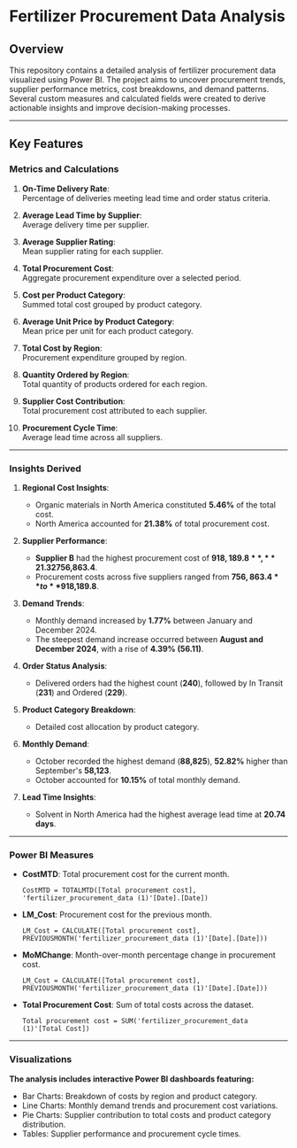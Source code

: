 # Fertilizer Procurement Data Analysis

## Overview
This repository contains a detailed analysis of fertilizer procurement data visualized using Power BI. The project aims to uncover procurement trends, supplier performance metrics, cost breakdowns, and demand patterns. Several custom measures and calculated fields were created to derive actionable insights and improve decision-making processes.

---

## Key Features

### Metrics and Calculations
1. **On-Time Delivery Rate**:  
   Percentage of deliveries meeting lead time and order status criteria.

2. **Average Lead Time by Supplier**:  
   Average delivery time per supplier.

3. **Average Supplier Rating**:  
   Mean supplier rating for each supplier.

4. **Total Procurement Cost**:  
   Aggregate procurement expenditure over a selected period.

5. **Cost per Product Category**:  
   Summed total cost grouped by product category.

6. **Average Unit Price by Product Category**:  
   Mean price per unit for each product category.

7. **Total Cost by Region**:  
   Procurement expenditure grouped by region.

8. **Quantity Ordered by Region**:  
   Total quantity of products ordered for each region.

9. **Supplier Cost Contribution**:  
   Total procurement cost attributed to each supplier.

10. **Procurement Cycle Time**:  
    Average lead time across all suppliers.

---

### Insights Derived
1. **Regional Cost Insights**:
   - Organic materials in North America constituted **5.46%** of the total cost.
   - North America accounted for **21.38%** of total procurement cost.

2. **Supplier Performance**:
   - **Supplier B** had the highest procurement cost of **$918,189.8**, **21.32%** higher than Supplier A's cost of **$756,863.4**.
   - Procurement costs across five suppliers ranged from **$756,863.4** to **$918,189.8**.

3. **Demand Trends**:
   - Monthly demand increased by **1.77%** between January and December 2024.
   - The steepest demand increase occurred between **August and December 2024**, with a rise of **4.39% (56.11)**.

4. **Order Status Analysis**:
   - Delivered orders had the highest count (**240**), followed by In Transit (**231**) and Ordered (**229**).

5. **Product Category Breakdown**:
   - Detailed cost allocation by product category.

6. **Monthly Demand**:
   - October recorded the highest demand (**88,825**), **52.82%** higher than September's **58,123**.
   - October accounted for **10.15%** of total monthly demand.

7. **Lead Time Insights**:
   - Solvent in North America had the highest average lead time at **20.74 days**.

---

### Power BI Measures
- **CostMTD**: Total procurement cost for the current month.  
  ```DAX
  CostMTD = TOTALMTD([Total procurement cost], 'fertilizer_procurement_data (1)'[Date].[Date])
- **LM_Cost**: Procurement cost for the previous month.  
  ```DAX
  LM_Cost = CALCULATE([Total procurement cost], PREVIOUSMONTH('fertilizer_procurement_data (1)'[Date].[Date]))
- **MoMChange**: Month-over-month percentage change in procurement cost.  
  ```DAX
  LM_Cost = CALCULATE([Total procurement cost], PREVIOUSMONTH('fertilizer_procurement_data (1)'[Date].[Date]))
- **Total Procurement Cost**: Sum of total costs across the dataset.  
  ```DAX
  Total procurement cost = SUM('fertilizer_procurement_data (1)'[Total Cost])

---

### Visualizations
**The analysis includes interactive Power BI dashboards featuring:**

- Bar Charts: Breakdown of costs by region and product category.
- Line Charts: Monthly demand trends and procurement cost variations.
- Pie Charts: Supplier contribution to total costs and product category distribution.
- Tables: Supplier performance and procurement cycle times.



